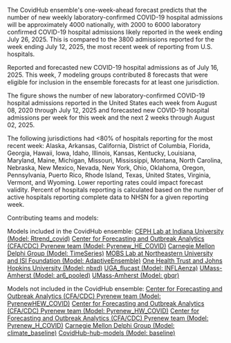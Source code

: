 The CovidHub ensemble's one-week-ahead forecast predicts that the number of new weekly laboratory-confirmed COVID-19 hospital admissions will be approximately 4000 nationally, with 2000 to 6000 laboratory confirmed COVID-19 hospital admissions likely reported in the week ending July 26, 2025. This is compared to the 3800 admissions reported for the week ending July 12, 2025, the most recent week of reporting from U.S. hospitals.

Reported and forecasted new COVID-19 hospital admissions as of July 16, 2025. This week, 7 modeling groups contributed 8 forecasts that were eligible for inclusion in the ensemble forecasts for at least one jurisdiction.

The figure shows the number of new laboratory-confirmed COVID-19 hospital admissions reported in the United States each week from August 08, 2020 through July 12, 2025 and forecasted new COVID-19 hospital admissions per week for this week and the next 2 weeks through August 02, 2025.

The following jurisdictions had <80% of hospitals reporting for the most recent week: Alaska, Arkansas, California, District of Columbia, Florida, Georgia, Hawaii, Iowa, Idaho, Illinois, Kansas, Kentucky, Louisiana, Maryland, Maine, Michigan, Missouri, Mississippi, Montana, North Carolina, Nebraska, New Mexico, Nevada, New York, Ohio, Oklahoma, Oregon, Pennsylvania, Puerto Rico, Rhode Island, Texas, United States, Virginia, Vermont, and Wyoming. Lower reporting rates could impact forecast validity. Percent of hospitals reporting is calculated based on the number of active hospitals reporting complete data to NHSN for a given reporting week.

Contributing teams and models:

Models included in the CovidHub ensemble:
[CEPH Lab at Indiana University (Model: Rtrend_covid)](https://publichealth.indiana.edu/research/faculty-directory/profile.html?user=majelli)
[Center for Forecasting and Outbreak Analytics (CFA/CDC) Pyrenew team (Model: Pyrenew_HE_COVID)](https://github.com/cdcgov/pyrenew-hew)
[Carnegie Mellon Delphi Group (Model: TimeSeries)](https://github.com/cmu-delphi/exploration-tooling/)
[MOBS Lab at Northeastern University and ISI Foundation (Model: AdaptiveEnsemble)](https://www.isi.it/)
[One Health Trust and Johns Hopkins University (Model: nbxd)](https://github.com/CDDEP-DC/nbeats-xd)
[UGA_flucast (Model: INFLAenza)](https://thefoxlab.wordpress.com/)
[UMass-Amherst (Model: ar6_pooled)](https://github.com/reichlab/idmodels)
[UMass-Amherst (Model: gbqr)](https://github.com/reichlab/idmodels)

Models not included in the CovidHub ensemble:
[Center for Forecasting and Outbreak Analytics (CFA/CDC) Pyrenew team (Model: PyrenewHEW_COVID)](https://github.com/cdcgov/pyrenew-hew)
[Center for Forecasting and Outbreak Analytics (CFA/CDC) Pyrenew team (Model: Pyrenew_HW_COVID)](https://github.com/cdcgov/pyrenew-hew)
[Center for Forecasting and Outbreak Analytics (CFA/CDC) Pyrenew team (Model: Pyrenew_H_COVID)](https://github.com/cdcgov/pyrenew-hew)
[Carnegie Mellon Delphi Group (Model: climate_baseline)](https://github.com/cmu-delphi/exploration-tooling/)
[CovidHub-hub-models (Model: baseline)](https://github.com/CDCgov/covid19-forecast-hub)
